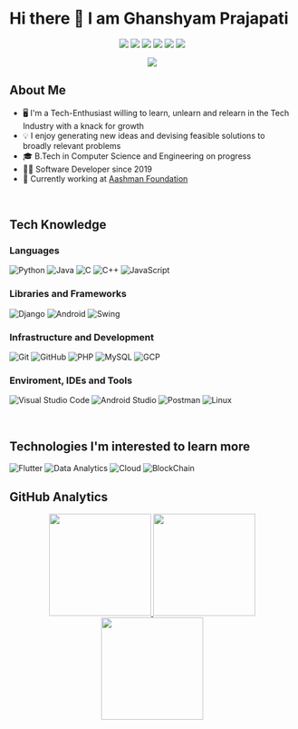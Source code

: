 # Hi there 👋 I am Ghanshyam Prajapati

<p align="center">
<a href="https://www.linkedin.com/in/ghanshyam-prajapati"><img src="https://img.shields.io/badge/-Ghanshyam%20Prajapati-0077B5?style=flat-square&logo=Linkedin&logoColor=white"/></a>
<a href="https://instagram.com/ghanshyam_prajapati_0728"><img src="https://img.shields.io/badge/-@ghanshyam_prajapti_0728-eb349b?style=flat-square&logo=instagram&logoColor=white"/></a>
<a href="https://discord.com/users/Ghanshyam89#4187"><img src="https://img.shields.io/badge/-Ghanshyam89%239622-333333?style=flat-square&logo=discord&logoColor=white"/></a>
<a href="https://m.facebook.com/ghanshyam.username"><img src="https://img.shields.io/badge/-Ghanshyam Prajapati-333333?style=flat-square&logo=facebook&logoColor=white"/></a>
<a href="https://www.youtube.com/c/GhanshyamTheCOMRADE"><img src="https://img.shields.io/badge/-Ghanshyam The COMRADE-333333?style=flat-square&logo=youtube&logoColor=white"/></a>
<a href="https://about.me/ghanshyamprajapati"><img src="https://img.shields.io/badge/-Ghanshyam Prajapati-333333?style=flat-square&logo=aboutme&logoColor=white"/></a>
<p align="center"> <img src="https://komarev.com/ghpvc/?username=Ghanshyam89&label=Ghanshyam's%20Profile%20Views&color=135429&style=flat&logoColor=white"/> </p>

## About Me 

- 🖥️ I'm a Tech-Enthusiast willing to learn, unlearn and relearn in the Tech Industry with a knack for growth
- 💡 I enjoy generating new ideas and devising feasible solutions to broadly relevant problems
- 🎓 B.Tech in Computer Science and Engineering on progress
- 🧑‍💻 Software Developer since 2019
- 💼 Currently working at <a href="http://www.aasmaanfoundation.org/about.html">Aashman Foundation</a>

</br>

## Tech Knowledge

### Languages
  ![Python](https://img.shields.io/badge/-Python-333333?style=flat&logo=python)
  ![Java](https://img.shields.io/badge/-Java-333333?style=flat&logo=java&logoColor=7e10cc)
  ![C](https://img.shields.io/badge/-C-333333?style=flat&logo=C&logoColor=7e10cc)
  ![C++](https://img.shields.io/badge/-C++-333333?style=flat&logo=cplusplus&logoColor=7e10cc)
  ![JavaScript](https://img.shields.io/badge/-JavaScript-333333?style=flat&logo=javascript)
  
### Libraries and Frameworks
 ![Django](https://img.shields.io/badge/-Django-333333?style=flat&logo=django)
 ![Android](https://img.shields.io/badge/-Android-333333?style=flat&logo=android)
 ![Swing](https://img.shields.io/badge/-Swing-333333?style=flat&logo=java-swing&logoColor=f73636)
   
### Infrastructure and Development
  ![Git](https://img.shields.io/badge/-Git-333333?style=flat&logo=git)
  ![GitHub](https://img.shields.io/badge/-GitHub-333333?style=flat&logo=github)
  ![PHP](https://img.shields.io/badge/-PHP-333333?style=flat&logo=php)
  ![MySQL](https://img.shields.io/badge/-MySQL-333333?style=flat&logo=mysql)
  ![GCP](https://img.shields.io/badge/GCP-Google%20Cloud%20Platform-lightgrey)

### Enviroment, IDEs and Tools
  ![Visual Studio Code](https://img.shields.io/badge/-Visual%20Studio%20Code-333333?style=flat&logo=visual-studio-code&logoColor=007ACC)
  ![Android Studio](https://img.shields.io/badge/-Android%20Studio-333333?style=flat&logo=android-studio&logoColor=007ACC)
  ![Postman](https://img.shields.io/badge/-Postman-333333?style=flat&logo=postman)
  ![Linux](https://img.shields.io/badge/-Linux-333333?style=flat&logo=linux)

</br>

## Technologies I'm interested to learn more 

  ![Flutter](https://img.shields.io/badge/-Flutter-333333?style=flat&logo=flutter&logoColor=42bff5)
  ![Data Analytics](https://img.shields.io/badge/-Data_Analytics-333333?style=flat&logo=python&logoColor=42bff5)
  ![Cloud](https://img.shields.io/badge/-Cloud-333333?style=flat&logo=cloud&logoColor=42bff5)
  ![BlockChain](https://img.shields.io/badge/-BlockChain-333333?style=flat&logo=blockchain&logoColor=42bff5)
</br>

## GitHub Analytics 

<p align="center">
<a href="https://github.com/Ghanshyam89">
  <img height="180em" src="https://github-readme-stats.vercel.app/api?username=Ghanshyam89&count_private=true&show_icons=true&theme=merko" />
  <img height="180em" src="https://github-readme-stats-eight-theta.vercel.app/api/top-langs/?username=Ghanshyam89&theme=merko&layout=compact&langs_count=10&exclude_repo=gamebase&hide=objective-c,c,java" />
  <img align="center" height="180em" src="https://github-readme-streak-stats.herokuapp.com/?user=Ghanshyam89&theme=merko"/>
</a>
</p>


<!--
**DouglasDRF/DouglasDRF** is a ✨ _special_ ✨ repository because its `README.md` (this file) appears on your GitHub profile.

Here are some ideas to get you started:

- 🔭 I’m currently working on ...
- 🌱 I’m currently learning ...
- 👯 I’m looking to collaborate on ...
- 🤔 I’m looking for help with ...
- 💬 Ask me about ...
- 📫 How to reach me: ...
- 😄 Pronouns: ...
- ⚡ Fun fact: ...
-->
